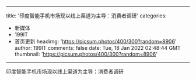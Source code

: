 
---
title: '印度智能手机市场现以线上渠道为主导：消费者调研'
categories: 
 - 新媒体
 - 199IT
 - 首页更新
headimg: 'https://picsum.photos/400/300?random=8906'
author: 199IT
comments: false
date: Tue, 18 Jan 2022 02:48:44 GMT
thumbnail: 'https://picsum.photos/400/300?random=8906'
---

<div>   
印度智能手机市场现以线上渠道为主导：消费者调研  
</div>
            